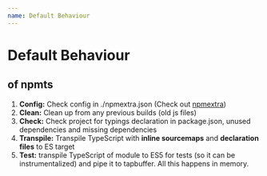 ```yaml
---
name: Default Behaviour
---
```

# Default Behaviour
## of npmts

1. **Config:** Check config in ./npmextra.json (Check out [npmextra](https://www.npmjs.com/package/npmextra))
1. **Clean:** Clean up from any previous builds (old js files)
1. **Check:** Check project for typings declaration in package.json, unused dependencies and missing dependencies
1. **Transpile:** Transpile TypeScript with **inline sourcemaps** and **declaration files** to ES target
1. **Test:** transpile TypeScript of module to ES5 for tests (so it can be instrumentalized) and pipe it to tapbuffer. All this happens in memory.